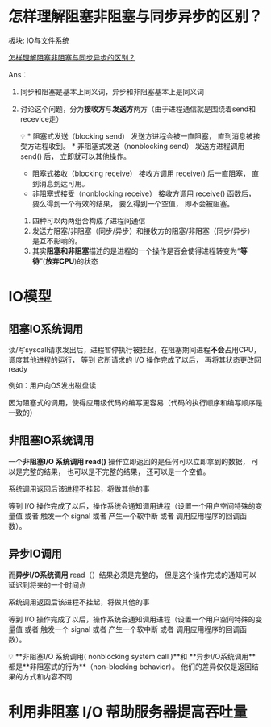 # 怎样理解阻塞非阻塞与同步异步的区别？

板块: IO与文件系统

[怎样理解阻塞非阻塞与同步异步的区别？](https://www.zhihu.com/question/19732473/answer/241673170#)

[](https://briansun.feishu.cn/mindnotes/bmncnT47XcIs8I4b19l3r6ZJ5fb)

Ans：

1. 同步和阻塞是基本上同义词，异步和非阻塞基本上是同义词
2. 讨论这个问题，分为**接收方**与**发送方**两方（由于进程通信就是围绕着send和recevice走）
    
    <aside>
    💡 * 阻塞式发送（blocking send）
    发送方进程会被一直阻塞， 直到消息被接受方进程收到。
    * 非阻塞式发送（nonblocking send）
    发送方进程调用 send() 后， 立即就可以其他操作。
    
    * 阻塞式接收（blocking receive） 
    接收方调用 receive() 后一直阻塞， 直到消息到达可用。
    * 非阻塞式接受（nonblocking receive） 
    接收方调用 receive() 函数后， 要么得到一个有效的结果， 要么得到一个空值， 即不会被阻塞。
    
    1. 四种可以两两组合构成了进程间通信
    2. 发送方阻塞/非阻塞（同步/异步）和接收方的阻塞/非阻塞（同步/异步） 是互不影响的。
    3. 其实**阻塞和非阻塞**描述的是进程的一个操作是否会使得进程转变为“**等待**”(**放弃CPU**)的状态
    
    </aside>
    

# IO模型

## 阻塞IO系统调用

读/写syscall请求发出后，进程暂停执行被挂起，在阻塞期间进程**不会**占用CPU，调度其他进程的运行， 等到 它所请求的 I/O 操作完成了以后， 再将其状态更改回 ready

例如：用户向OS发出磁盘读

因为阻塞式的调用，使得应用级代码的编写更容易（代码的执行顺序和编写顺序是一致的）

## 非阻塞IO系统调用

一个**非阻塞I/O 系统调用 read()** 操作立即返回的是任何可以立即拿到的数据， 可以是完整的结果， 也可以是不完整的结果， 还可以是一个空值。

系统调用返回后该进程不挂起，将做其他的事

等到 I/O 操作完成了以后，操作系统会通知调用进程（设置一个用户空间特殊的变量值 或者 触发一个 signal 或者 产生一个软中断 或者 调用应用程序的回调函数）。

## 异步IO调用

而**异步I/O系统调用** read（）结果必须是完整的， 但是这个操作完成的通知可以延迟到将来的一个时间点

系统调用返回后该进程不挂起，将做其他的事

等到 I/O 操作完成了以后，操作系统会通知调用进程（设置一个用户空间特殊的变量值 或者 触发一个 signal 或者 产生一个软中断 或者 调用应用程序的回调函数）。

<aside>
💡 **非阻塞I/O 系统调用( nonblocking system call )**和 **异步I/O系统调用** 都是**非阻塞式的行为**（non-blocking behavior）。 他们的差异仅仅是返回结果的方式和内容不同

</aside>

# 利用****非阻塞 I/O 帮助服务器提高吞吐量****